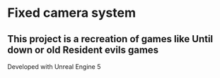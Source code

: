 # Fixed camera system

## This project is a recreation of games like Until down or old Resident evils games

Developed with Unreal Engine 5
